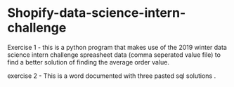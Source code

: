 # Shopify-data-science-intern-challenge
Exercise 1 - this is a python program that makes use of the 2019 winter data science intern challenge spreasheet data (comma seperated value file)
              to find a better solution of finding the average order value.
              
exercise 2 - This is a word documented with three pasted sql solutions .

